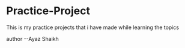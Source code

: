 # Practice-Project
This is my practice projects that i have made while learning the topics
<br>

author --Ayaz Shaikh